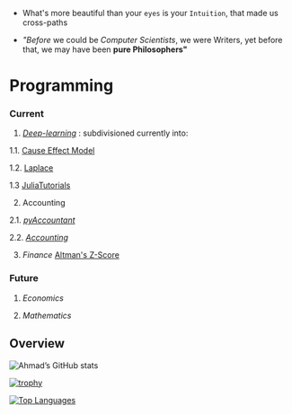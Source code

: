 - What's more beautiful than your `eyes` is your `Intuition`, that made us cross-paths 

- _"Before_ we could be _Computer Scientists_, we were Writers,
yet before that, we may have been __pure Philosophers"__


# Programming

### Current
1. [_Deep-learning_](https://github.com/adamwillisMastery/DeepLearner) : subdivisioned currently  into:

1.1. [Cause Effect Model](https://github.com/adamwillisMastery/CauseEffect)

1.2. [Laplace](https://github.com/adamwillisMastery/Laplace)

1.3 [JuliaTutorials](https://github.com/adamwillisMastery/JuliaTutorials)

2. Accounting 

2.1. [_pyAccountant_](https://github.com/adamwillisMastery/pyAccountant) 

2.2. [_Accounting_](https://github.com/adamwillisXanax/Thee-accountant)

3. _Finance_ 
[Altman's Z-Score](https://github.com/adamwillisXanax/SolvencyPredictor/blob/main/README.md)

### Future

1. _Economics_

2. _Mathematics_


## Overview  

![Ahmad’s GitHub stats](https://github-readme-stats.vercel.app/api?username=adamwillisMastery&show_icons=true&theme)  

[![trophy](https://github-profile-trophy.vercel.app/?username=adamwillisMastery)
](https://github-profile-trophy.vercel.app/?username=adamwillisMastery)  

[![Top Languages](https://github-readme-stats.vercel.app/api/top-langs/?username=adamwillisMastery&hide=kotlin&layout=compact)](https://github-readme-stats.vercel.app/api/top-langs/?username=adamwillisMastery&hide=kotlin&layout=compact)
